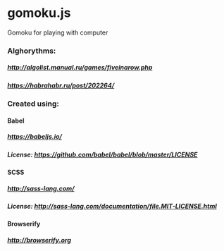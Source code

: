 # gomoku.js
Gomoku for playing with computer
### Alghorythms:
##### http://algolist.manual.ru/games/fiveinarow.php
##### https://habrahabr.ru/post/202264/

### Created using:
#### Babel
##### https://babeljs.io/
##### License: https://github.com/babel/babel/blob/master/LICENSE

#### SCSS
##### http://sass-lang.com/
##### License: http://sass-lang.com/documentation/file.MIT-LICENSE.html

####  Browserify
##### http://browserify.org

